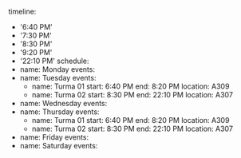 timeline:
  - '6:40 PM'
  - '7:30 PM'  
  - '8:30 PM'
  - '9:20 PM'
  - '22:10 PM'
schedule:
  - name: Monday
    events:
  - name: Tuesday
    events:
      - name: Turma 01
        start: 6:40 PM
        end: 8:20 PM
        location: A309
      - name: Turma 02
        start: 8:30 PM
        end: 22:10 PM
        location: A307
  - name: Wednesday
    events:
  - name: Thursday
    events:
      - name: Turma 01
        start: 6:40 PM
        end: 8:20 PM
        location: A309
      - name: Turma 02
        start: 8:30 PM
        end: 22:10 PM
        location: A307
  - name: Friday
    events:
  - name: Saturday
    events: